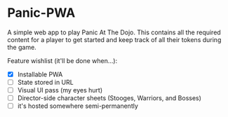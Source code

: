 # Panic-PWA

A simple web app to play Panic At The Dojo. This contains all the required content for a player to get started and keep track of all their tokens during the game.

Feature wishlist (it'll be done when...):

- [x] Installable PWA
- [ ] State stored in URL
- [ ] Visual UI pass (my eyes hurt)
- [ ] Director-side character sheets (Stooges, Warriors, and Bosses)
- [ ] it's hosted somewhere semi-permanently
